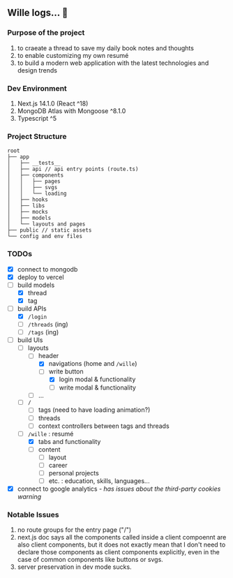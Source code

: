 ## Wille logs&hellip; 🍊

### Purpose of the project

1. to craeate a thread to save my daily book notes and thoughts
2. to enable customizing my own resumé
3. to build a modern web application with the latest technologies and design trends

### Dev Environment

1. Next.js 14.1.0 (React ^18)
2. MongoDB Atlas with Mongoose ^8.1.0
3. Typescript ^5

### Project Structure

```
root
├── app
│   ├── __tests__
│   ├── api // api entry points (route.ts)
│   ├── components
│   │   ├── pages
│   │   ├── svgs
│   │   └── loading
│   ├── hooks
│   ├── libs
│   ├── mocks
│   ├── models
│   └── layouts and pages
├── public // static assets
└── config and env files
```

### TODOs

- [x] connect to mongodb
- [x] deploy to vercel
- [ ] build models
  - [x] thread
  - [x] tag
- [ ] build APIs
  - [x] `/login`
  - [ ] `/threads` (ing)
  - [ ] `/tags` (ing)
- [ ] build UIs
  - [ ] layouts
    - [ ] header
      - [x] navigations (home and `/wille`)
      - [ ] write button
        - [x] login modal & functionality
        - [ ] write modal & functionality
    - [ ] ...
  - [ ] `/`
    - [ ] tags (need to have loading animation?)
    - [ ] threads
    - [ ] context controllers between tags and threads
  - [ ] `/wille` : resumé
    - [x] tabs and functionality
    - [ ] content
      - [ ] layout
      - [ ] career
      - [ ] personal projects
      - [ ] etc. : education, skills, languages...
- [x] connect to google analytics - _has issues about the third-party cookies warning_

### Notable Issues

1. no route groups for the entry page ("/")
2. next.js doc says all the components called inside a client compoennt are also client components, but it does not exactly mean that I don't need to declare those components as client components explicitly, even in the case of common components like buttons or svgs.
3. server preservation in dev mode sucks.
